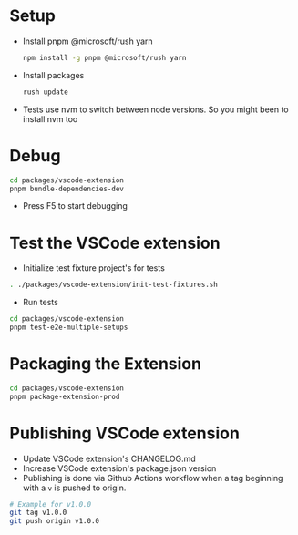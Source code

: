 # Setup
- Install pnpm @microsoft/rush yarn
  ```bash
  npm install -g pnpm @microsoft/rush yarn
  ```

- Install packages
  ```bash
  rush update
  ```

- Tests use nvm to switch between node versions. So you might been to install nvm too

# Debug

```bash
cd packages/vscode-extension
pnpm bundle-dependencies-dev
```

- Press F5 to start debugging

# Test the VSCode extension

- Initialize test fixture project's for tests
```bash
. ./packages/vscode-extension/init-test-fixtures.sh
```
- Run tests

```bash
cd packages/vscode-extension
pnpm test-e2e-multiple-setups
```

# Packaging the Extension

```bash
cd packages/vscode-extension
pnpm package-extension-prod
```

# Publishing VSCode extension

- Update VSCode extension's CHANGELOG.md
- Increase VSCode extension's package.json version
- Publishing is done via Github Actions workflow when a tag beginning with a `v` is pushed to origin.
```bash
# Example for v1.0.0
git tag v1.0.0
git push origin v1.0.0
```
